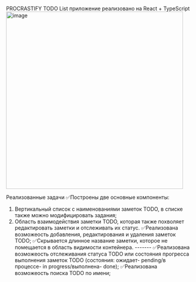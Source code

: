PROCRASTIFY
TODO List приложение реализовано на React + TypeScript
 <img width="482" alt="image" src="https://user-images.githubusercontent.com/79941801/184707493-da55d0f1-8fb2-4bd3-9188-1bf7646315c4.png">

Реализованные задачи
✅Построены две основные компоненты: 
   1)	 Вертикальный список с наименованиями заметок TODO, в списке также можно модифицировать задания;
   2)	Область взаимодействия заметки TODO, которая также похволяет редактировать заметки и отслеживать их статус.
✅Реализована возможеость добавления, редактирования и удаления заметок TODO;
✅Скрывается длинное название заметки, которое не помещается в область видимости контейнера.
                                                                   -------
✅Реализована возможеость отслеживания статуса TODO или состояния прогресса выполнения заметок TODO (состояния: ожидает- pending/в процессе- in progress/выполнена- done);
✅Реализована возможеость поиска TODO по имени;

